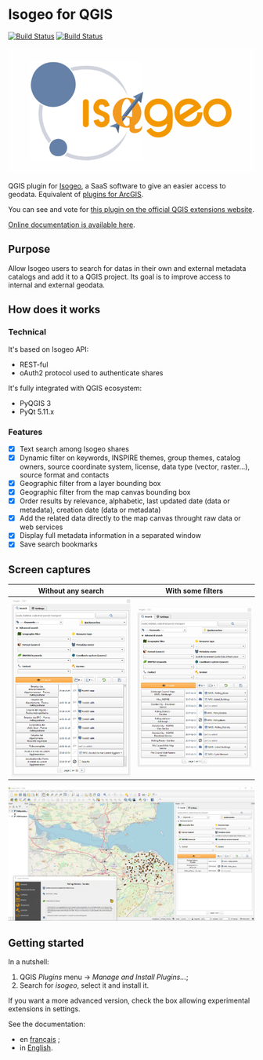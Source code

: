 # Isogeo for QGIS

[![Build Status](https://dev.azure.com/isogeo/Plugin%20QGIS/_apis/build/status/isogeo.isogeo-plugin-qgis?branchName=master)](https://dev.azure.com/isogeo/Plugin%20QGIS/_build/latest?definitionId=13&branchName=master)
[![Build Status](https://travis-ci.org/isogeo/isogeo-plugin-qgis.svg?branch=master)](https://travis-ci.org/isogeo/isogeo-plugin-qgis)

![Isogeo plugin for QGIS - logo](https://github.com/isogeo/isogeo-plugin-qgis/blob/master/img/logo_complet_IsoQGIS.png?raw=true)

QGIS plugin for [Isogeo](https://www.isogeo.com/), a SaaS software to give an easier access to geodata.
Equivalent of [plugins for ArcGIS](https://www.isogeo.com/nos-produits/Plugins-Widgets).

You can see and vote for [this plugin on the official QGIS extensions website](https://plugins.qgis.org/plugins/isogeo_search_engine/).

[Online documentation is available here](http://help.isogeo.com/qgis/).

## Purpose

Allow Isogeo users to search for datas in their own and external metadata catalogs and add it to a QGIS project. Its goal is to improve access to internal and external geodata.

## How does it works

### Technical

It's based on Isogeo API:

* REST-ful
* oAuth2 protocol used to authenticate shares

It's fully integrated with QGIS ecosystem:

* PyQGIS 3
* PyQt 5.11.x

### Features

* [X] Text search among Isogeo shares
* [X] Dynamic filter on keywords, INSPIRE themes, group themes, catalog owners, source coordinate system, license, data type (vector, raster...), source format and contacts
* [X] Geographic filter from a layer bounding box
* [X] Geographic filter from the map canvas bounding box
* [X] Order results by relevance, alphabetic, last updated date (data or metadata), creation date (data or metadata)
* [X] Add the related data directly to the map canvas throught raw data or web services
* [X] Display full metadata information in a separated window
* [X] Save search bookmarks

## Screen captures

| Without any search | With some filters |
|:------------------:|:-----------------:|
| ![Search widget with no filters](img/en/ui_tabs_main_search_empty_en.png) | ![Search widget with some filters](img/en/ui_tabs_main_search_filtered_en.png) |

![Add data to the project](img/en/ui_tabs_main_add_service_wms_en.png)

## Getting started

In a nutshell:

1. QGIS *Plugins* menu -> *Manage and Install Plugins...*;
2. Search for *isogeo*, select it and install it.

If you want a more advanced version, check the box allowing experimental extensions in settings.

See the documentation:

* en [français](http://help.isogeo.com/qgis/fr/) ;
* in [English](http://help.isogeo.com/qgis/en/).
